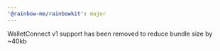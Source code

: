 ```yaml
---
'@rainbow-me/rainbowkit': major
---
```


WalletConnect v1 support has been removed to reduce bundle size by ~40kb
